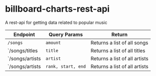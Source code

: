 # billboard-charts-rest-api
A rest-api for getting data related to popular music

| Endpoint        | Query Params        | Return                         |
|-----------------|---------------------|--------------------------------|
| `/songs`        | `amount`            | Returns a list of all songs    |
| `/songs/titles  |  `title`            | Returns a list of all titles   |
| `/songs/artists |  `artist`           | Returns a list of all artists  |
| `/songs/artists |  `rank, start, end` | Returns a list of all artists  | 

